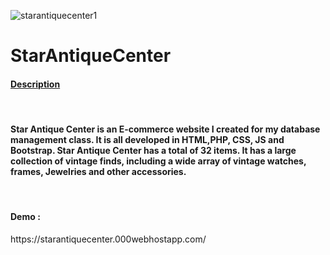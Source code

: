 
![starantiquecenter1](https://user-images.githubusercontent.com/16946307/41447990-2a065310-7026-11e8-85a0-09ad06fcd1ee.jpg)

# StarAntiqueCenter<br/>
<h4><u>Description</u></h4><br>
<h4>Star Antique Center is an E-commerce website I created for my database management class. It is all developed in HTML,PHP, CSS, JS and Bootstrap. Star Antique Center has a total of 32 items. It has a large collection of vintage finds, including a wide array of vintage watches, frames, Jewelries and other accessories.</h4> <br>

<h4> Demo : </h4>https://starantiquecenter.000webhostapp.com/
